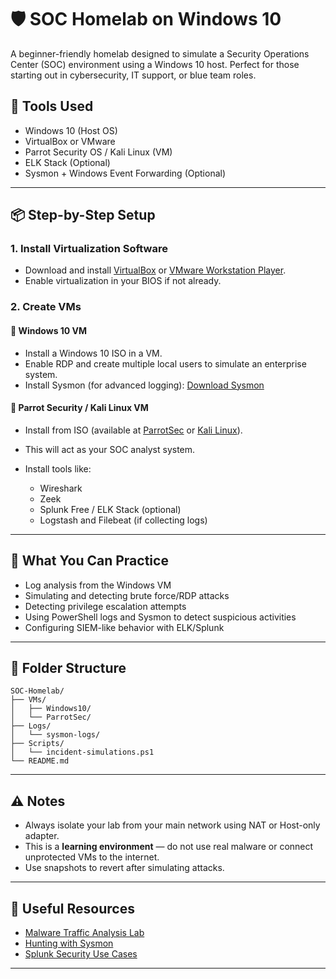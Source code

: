 # 🛡️ SOC Homelab on Windows 10

A beginner-friendly homelab designed to simulate a Security Operations Center (SOC) environment using a Windows 10 host. Perfect for those starting out in cybersecurity, IT support, or blue team roles.

## 🧰 Tools Used

* Windows 10 (Host OS)
* VirtualBox or VMware
* Parrot Security OS / Kali Linux (VM)
* ELK Stack (Optional)
* Sysmon + Windows Event Forwarding (Optional)

---

## 📦 Step-by-Step Setup

### 1. Install Virtualization Software

* Download and install [VirtualBox](https://www.virtualbox.org/) or [VMware Workstation Player](https://www.vmware.com/products/workstation-player.html).
* Enable virtualization in your BIOS if not already.

### 2. Create VMs

#### 🔹 Windows 10 VM

* Install a Windows 10 ISO in a VM.
* Enable RDP and create multiple local users to simulate an enterprise system.
* Install Sysmon (for advanced logging):
  [Download Sysmon](https://learn.microsoft.com/en-us/sysinternals/downloads/sysmon)

#### 🔹 Parrot Security / Kali Linux VM

* Install from ISO (available at [ParrotSec](https://www.parrotsec.org/) or [Kali Linux](https://www.kali.org/)).
* This will act as your SOC analyst system.
* Install tools like:

  * Wireshark
  * Zeek
  * Splunk Free / ELK Stack (optional)
  * Logstash and Filebeat (if collecting logs)

---

## 🔧 What You Can Practice

* Log analysis from the Windows VM
* Simulating and detecting brute force/RDP attacks
* Detecting privilege escalation attempts
* Using PowerShell logs and Sysmon to detect suspicious activities
* Configuring SIEM-like behavior with ELK/Splunk

---

## 📂 Folder Structure

```
SOC-Homelab/
├── VMs/
│   ├── Windows10/
│   └── ParrotSec/
├── Logs/
│   └── sysmon-logs/
├── Scripts/
│   └── incident-simulations.ps1
└── README.md
```

---

## ⚠️ Notes

* Always isolate your lab from your main network using NAT or Host-only adapter.
* This is a **learning environment** — do not use real malware or connect unprotected VMs to the internet.
* Use snapshots to revert after simulating attacks.

---

## 📎 Useful Resources

* [Malware Traffic Analysis Lab](https://www.malware-traffic-analysis.net/)
* [Hunting with Sysmon](https://docs.microsoft.com/en-us/sysinternals/downloads/sysmon)
* [Splunk Security Use Cases](https://lantern.splunk.com/)

---


